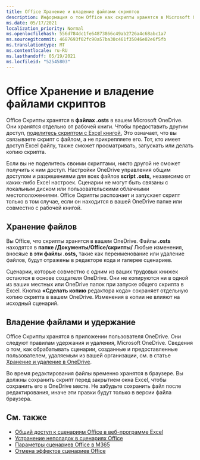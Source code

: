 ```yaml
---
title: Office Хранение и владение файлами скриптов
description: Информация о том Office как скрипты хранятся в Microsoft OneDrive и передаются между владельцами.
ms.date: 05/17/2021
localization_priority: Normal
ms.openlocfilehash: 556d784dc1fe64873866c49ab2726a4c68abc1a7
ms.sourcegitcommit: 4687693f02fc90a57ba30c461f35046e02e6f5fb
ms.translationtype: MT
ms.contentlocale: ru-RU
ms.lasthandoff: 05/19/2021
ms.locfileid: "52545803"
---
```

# <a name="office-scripts-file-storage-and-ownership"></a>Office Хранение и владение файлами скриптов

Office Скрипты хранятся в **файлах .osts** в вашем Microsoft OneDrive. Они хранятся отдельно от рабочей книги. Чтобы предоставить другим доступ, [поделитесь скриптом с Excel книгой.](excel.md#sharing-scripts) Это означает, что вы связываете скрипт с файлом, а не прикрепляете его. Тот, кто имеет доступ Excel файлу, также сможет просматривать, запускать или делать копию скрипта.

Если вы не поделитесь своими скриптами, никто другой не сможет получить к ним доступ. Настройки OneDrive управления общим доступом и разрешениями для всех файлов **script .osts,** независимо от каких-либо Excel настроек. Сценарии не могут быть связаны с локальным диском или пользовательскими облачными местоположениями. Office Скрипты распознает и запускает скрипт только в том случае, если он находится в вашей OneDrive папке или совместно с рабочей книгой.

## <a name="file-storage"></a>Хранение файлов

Вы Office, что скрипты хранятся в вашем OneDrive. Файлы **.osts** находятся в **папке /Документы/Office/скрипты/** Любые изменения, вносяые **в эти файлы .osts,** такие как переименование или удаление файлов, будут отражены в редакторе кода и галерее сценариев.

Сценарии, которые совместно с одним из ваших трудовых книжек остаются в основе создателя OneDrive. Они не копируются ни в одной из ваших местных или OneDrive папок при запуске общего скрипта в Excel. Кнопка **«Сделать копию** редактора кода» сохраняет отдельную копию скрипта в вашем OneDrive. Изменения в копии не влияют на исходный сценарий.

## <a name="file-ownership-and-retention"></a>Владение файлами и удержание

Office Скрипты хранятся в приложении пользователя OneDrive. Они следуют правилам удержания и удаления, Microsoft OneDrive. Сведения о том, как обрабатывать сценарии, созданные и предоставленные пользователем, удаляемым из вашей организации, см. в статье [Хранение и удаление в OneDrive](/onedrive/retention-and-deletion).

Во время редактирования файлы временно хранятся в браузере. Вы должны сохранить скрипт перед закрытием окна Excel, чтобы сохранить его в OneDrive месте. Не забудьте сохранить файл после редактирования, иначе эти правки будут только в версии файла браузера.

## <a name="see-also"></a>См. также

- [Общий доступ к сценариям Office в веб-программе Excel](https://support.microsoft.com/office/sharing-office-scripts-in-excel-for-the-web-226eddbc-3a44-4540-acfe-fccda3d1122b)
- [Устранение неполадок в сценариях Office](../testing/troubleshooting.md)
- [Параметры сценариев Office в M365](https://support.office.com/article/office-scripts-settings-in-m365-19d3c51a-6ca2-40ab-978d-60fa49554dcf)
- [Отмена эффектов сценариев Office](../testing/undo.md)

